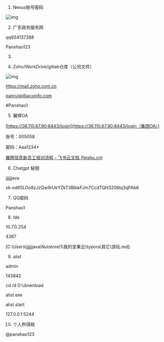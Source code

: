 1. Nexus账号密码

![img](C:\Users\jjjjjjava\Nutstore\1\我的坚果云\typora\typora-pic\wps1.jpg) 

 

 

2. 广东政务服务网

qq934137388

Panshao123

 

3. 

 

4. Zoho/WorkDrive/gitlab仓库（公司文件）

![img](C:\Users\jjjjjjava\Nutstore\1\我的坚果云\typora\typora-pic\wps2.jpg) 

 

https://mail.zoho.com.cn

panruiqi@acoinfo.com

\#Panshao1

 

5. 翼辉OA

[https://36.110.67.90:8443/login](https://36.110.67.90:8443/login（集团OA）)

账号：005058

密码：Aaa1234*

 

 

[翼辉信息新员工培训流程 - 飞书云文档 (feishu.cn)](https://acoinfos.feishu.cn/wiki/J7aUwRhwEiZKYDkOmgLcgi48nAb)



6. Chatgpt 秘钥

jjjjjjava

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

 

 

7. QQ密码

Panshao1

 

 

8. Ide

10.7.0.254

4367



[C:\Users\jjjjjjava\Nutstore\1\我的坚果云\typora\其它\游玩.md]: 



9. alist

admin

143842



cd /d D:\download

alist.exe

alist start

127.0.0.1:5244





10. 个人所得税

@panshao123







































